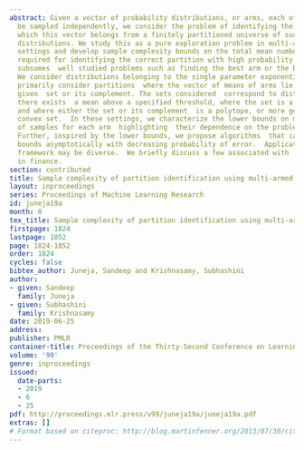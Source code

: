 ```yaml
---
abstract: Given a vector of probability distributions, or arms, each of which can
  be sampled independently, we consider the problem of identifying the partition to
  which this vector belongs from a finitely partitioned universe of such vector of
  distributions. We study this as a pure exploration problem in multi-armed bandit
  settings and develop sample complexity bounds on the total mean number of samples
  required for identifying the correct partition with high probability.  This framework
  subsumes  well studied problems such as finding the best arm or the best few arms.
  We consider distributions belonging to the single parameter exponential family and
  primarily consider partitions  where the vector of means of arms lie either in a
  given  set or its complement. The sets considered  correspond to distributions where
  there exists  a mean above a specified threshold, where the set is a half space
  and where either the set or its complement  is a polytope, or more generally, a
  convex set.  In these settings, we characterize the lower bounds on mean number
  of samples for each arm  highlighting  their dependence on the problem geometry.
  Further, inspired by the lower bounds, we propose algorithms  that can match these
  bounds asymptotically with decreasing probability of error.  Applications of this
  framework may be diverse.  We briefly discuss a few associated with  simulation
  in finance.
section: contributed
title: Sample complexity of partition identification using multi-armed bandits
layout: inproceedings
series: Proceedings of Machine Learning Research
id: juneja19a
month: 0
tex_title: Sample complexity of partition identification using multi-armed bandits
firstpage: 1824
lastpage: 1852
page: 1824-1852
order: 1824
cycles: false
bibtex_author: Juneja, Sandeep and Krishnasamy, Subhashini
author:
- given: Sandeep
  family: Juneja
- given: Subhashini
  family: Krishnasamy
date: 2019-06-25
address: 
publisher: PMLR
container-title: Proceedings of the Thirty-Second Conference on Learning Theory
volume: '99'
genre: inproceedings
issued:
  date-parts:
  - 2019
  - 6
  - 25
pdf: http://proceedings.mlr.press/v99/juneja19a/juneja19a.pdf
extras: []
# Format based on citeproc: http://blog.martinfenner.org/2013/07/30/citeproc-yaml-for-bibliographies/
---
```

